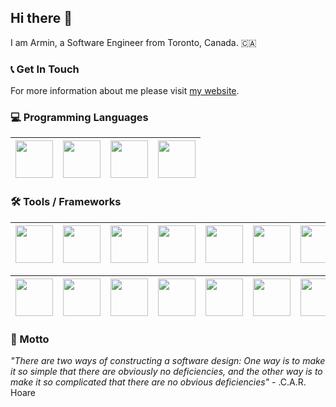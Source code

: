 <!-- ![Farmers Market Finder Demo](https://media1.tenor.com/images/c9cc4b5e02fda35172506eab265f4451/tenor.gif?itemid=15479445) -->

<!-- ![gifprofile](https://media2.giphy.com/media/ZVik7pBtu9dNS/giphy.gif?cid=ecf05e47uu1alwnjtbprwgvksxb1khjhuqewy09qmocfpxzt&rid=giphy.gif) -->

## Hi there 👋

I am Armin, a Software Engineer from Toronto, Canada. 🇨🇦

### 📞 Get In Touch

For more information about me please visit [my website](https://arminvarshokar.com).

### 💻 Programming Languages

| <img src="https://upload.wikimedia.org/wikipedia/commons/thumb/9/99/Unofficial_JavaScript_logo_2.svg/480px-Unofficial_JavaScript_logo_2.svg.png" width=60> | <img src="https://upload.wikimedia.org/wikipedia/commons/thumb/4/4c/Typescript_logo_2020.svg/512px-Typescript_logo_2020.svg.png" width=60> | <img src="https://img.icons8.com/color/96/000000/python.png" width=60> | <img src="https://ih1.redbubble.net/image.512523322.6908/st,small,507x507-pad,600x600,f8f8f8.u1.jpg" width=60> |
|:----------------------------------------------------------------------------------------------------------------------------------------------------------:|:------------------------------------------------------------------------------------------------------------------------------------------:|:----------------------------------------------------------------------:|:--------------------------------------------------------------------------------------------------------------:|

### 🛠 Tools / Frameworks

| <img src="https://upload.wikimedia.org/wikipedia/commons/thumb/3/38/HTML5_Badge.svg/600px-HTML5_Badge.svg.png" width=60> | <img src="https://cdn4.iconfinder.com/data/icons/social-media-logos-6/512/121-css3-512.png" width=60> | <img src="https://cdn4.iconfinder.com/data/icons/logos-3/600/React.js_logo-512.png" width=60> | <img src="https://upload.wikimedia.org/wikipedia/commons/thumb/8/8e/Nextjs-logo.svg/207px-Nextjs-logo.svg.png" width=60> | <img src="https://upload.wikimedia.org/wikipedia/commons/thumb/9/95/Vue.js_Logo_2.svg/1184px-Vue.js_Logo_2.svg.png" width=60> | <img src="https://lit.dev/images/logo.svg" width=60> | <img src="https://nodejs.org/static/images/logo-hexagon-card.png" width=60> |
|:------------------------------------------------------------------------------------------------------------------------:|:-----------------------------------------------------------------------------------------------------:|:---------------------------------------------------------------------------------------------:|:------------------------------------------------------------------------------------------------------------------------:|:-----------------------------------------------------------------------------------------------------------------------------:|:----------------------------------------------------:|:---------------------------------------------------------------------------:|

| <img src="https://seeklogo.com/images/R/react-query-logo-1340EA4CE9-seeklogo.com.png" width=60 /> | <img src="https://seeklogo.com/images/R/redux-logo-9CA6836C12-seeklogo.com.png" width=60> | <img src="https://encrypted-tbn0.gstatic.com/images?q=tbn:ANd9GcRpHj4UwTW4ANSlNjzQOiiOqfDa6kal9RpF0A&s" width=60 /> | <img src="https://res.cloudinary.com/practicaldev/image/fetch/s--a67KYY-A--/c_fill,f_auto,fl_progressive,h_320,q_auto,w_320/https://dev-to-uploads.s3.amazonaws.com/uploads/user/profile_image/56177/3a0504e3-1139-4110-b903-08949636010a.jpg" width=60> | <img src="https://raw.githubusercontent.com/styled-components/brand/master/styled-components.png" width=60 /> | <img src="https://img.icons8.com/color/2x/sass.png" width=60> | <img src="https://cdn4.iconfinder.com/data/icons/google-i-o-2016/512/google_firebase-2-512.png" width=60> |
|---------------------------------------------------------------------------------------------------|:-----------------------------------------------------------------------------------------:|:-------------------------------------------------------------------------------------------------------------------:|:--------------------------------------------------------------------------------------------------------------------------------------------------------------------------------------------------------------------------------------------------------:|:-------------------------------------------------------------------------------------------------------------:|:-------------------------------------------------------------:|:---------------------------------------------------------------------------------------------------------:|

### 📝 Motto

*"There are two ways of constructing a software design: One way is to make it so simple that there are obviously no
deficiencies, and the other way is to make it so complicated that there are no obvious deficiencies"* - .C.A.R. Hoare










<!--
**arminv/arminv** is a ✨ _special_ ✨ repository because its `README.md` (this file) appears on your GitHub profile.

Here are some ideas to get you started:

- 🔭 I’m currently working on ...
- 🌱 I’m currently learning ...
- 👯 I’m looking to collaborate on ...
- 🤔 I’m looking for help with ...
- 💬 Ask me about ...
- 📫 How to reach me: ...
- 😄 Pronouns: ...
- ⚡ Fun fact: ...
-->
